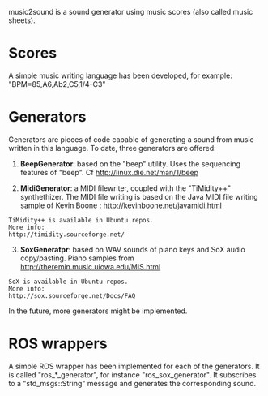 music2sound is a sound generator using music scores (also called music sheets).

Scores
======
A simple music writing language has been developed,
for example: "BPM=85,A6,Ab2,C5,1/4-C3"

Generators
==========
Generators are pieces of code capable of generating a sound from
music written in this language.
To date, three generators are offered:

  1. **BeepGenerator**: based on the "beep" utility.
    Uses the sequencing features of "beep".
    Cf http://linux.die.net/man/1/beep

  2. **MidiGenerator**: a MIDI filewriter, coupled with the "TiMidity++" synthethizer.
    The MIDI file writing is based on the Java MIDI file writing sample
    of Kevin Boone :
    http://kevinboone.net/javamidi.html

    TiMidity++ is available in Ubuntu repos.
    More info:
    http://timidity.sourceforge.net/

  3. **SoxGeneratpr**: based on WAV sounds of piano keys and SoX audio copy/pasting.
    Piano samples from http://theremin.music.uiowa.edu/MIS.html

    SoX is available in Ubuntu repos.
    More info:
    http://sox.sourceforge.net/Docs/FAQ

In the future, more generators might be implemented.

ROS wrappers
============
A simple ROS wrapper has been implemented for each of the generators.
It is called "ros_*_generator", for instance "ros_sox_generator".
It subscribes to a "std_msgs::String" message and generates the corresponding sound.
